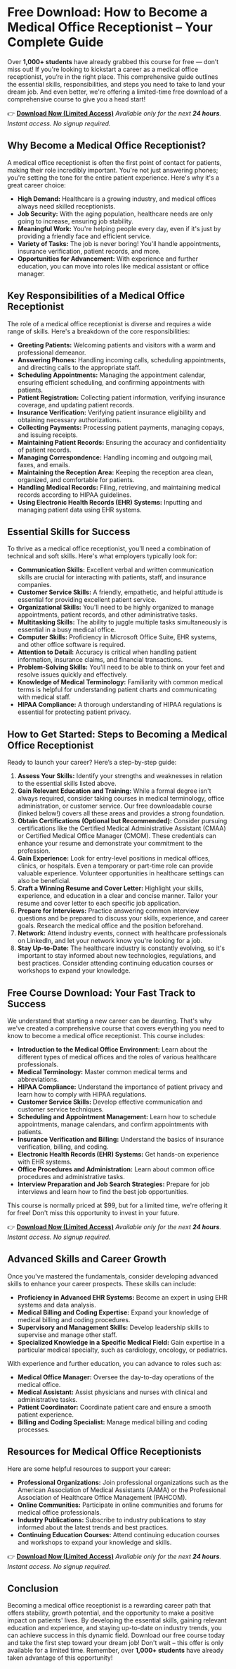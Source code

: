 # Free Download: How to Become a Medical Office Receptionist – Your Complete Guide

Over **1,000+ students** have already grabbed this course for free — don’t miss out! If you're looking to kickstart a career as a medical office receptionist, you’re in the right place. This comprehensive guide outlines the essential skills, responsibilities, and steps you need to take to land your dream job. And even better, we're offering a limited-time free download of a comprehensive course to give you a head start!

👉 [**Download Now (Limited Access)**](https://udemywork.com/how-to-become-a-medical-office-receptionist)
_Available only for the next **24 hours**. Instant access. No signup required._

## Why Become a Medical Office Receptionist?

A medical office receptionist is often the first point of contact for patients, making their role incredibly important. You're not just answering phones; you're setting the tone for the entire patient experience. Here's why it's a great career choice:

*   **High Demand:** Healthcare is a growing industry, and medical offices always need skilled receptionists.
*   **Job Security:** With the aging population, healthcare needs are only going to increase, ensuring job stability.
*   **Meaningful Work:** You're helping people every day, even if it's just by providing a friendly face and efficient service.
*   **Variety of Tasks:** The job is never boring! You'll handle appointments, insurance verification, patient records, and more.
*   **Opportunities for Advancement:** With experience and further education, you can move into roles like medical assistant or office manager.

## Key Responsibilities of a Medical Office Receptionist

The role of a medical office receptionist is diverse and requires a wide range of skills. Here's a breakdown of the core responsibilities:

*   **Greeting Patients:** Welcoming patients and visitors with a warm and professional demeanor.
*   **Answering Phones:** Handling incoming calls, scheduling appointments, and directing calls to the appropriate staff.
*   **Scheduling Appointments:** Managing the appointment calendar, ensuring efficient scheduling, and confirming appointments with patients.
*   **Patient Registration:** Collecting patient information, verifying insurance coverage, and updating patient records.
*   **Insurance Verification:** Verifying patient insurance eligibility and obtaining necessary authorizations.
*   **Collecting Payments:** Processing patient payments, managing copays, and issuing receipts.
*   **Maintaining Patient Records:** Ensuring the accuracy and confidentiality of patient records.
*   **Managing Correspondence:** Handling incoming and outgoing mail, faxes, and emails.
*   **Maintaining the Reception Area:** Keeping the reception area clean, organized, and comfortable for patients.
*   **Handling Medical Records:** Filing, retrieving, and maintaining medical records according to HIPAA guidelines.
*   **Using Electronic Health Records (EHR) Systems:** Inputting and managing patient data using EHR systems.

## Essential Skills for Success

To thrive as a medical office receptionist, you'll need a combination of technical and soft skills. Here's what employers typically look for:

*   **Communication Skills:** Excellent verbal and written communication skills are crucial for interacting with patients, staff, and insurance companies.
*   **Customer Service Skills:** A friendly, empathetic, and helpful attitude is essential for providing excellent patient service.
*   **Organizational Skills:** You'll need to be highly organized to manage appointments, patient records, and other administrative tasks.
*   **Multitasking Skills:** The ability to juggle multiple tasks simultaneously is essential in a busy medical office.
*   **Computer Skills:** Proficiency in Microsoft Office Suite, EHR systems, and other office software is required.
*   **Attention to Detail:** Accuracy is critical when handling patient information, insurance claims, and financial transactions.
*   **Problem-Solving Skills:** You'll need to be able to think on your feet and resolve issues quickly and effectively.
*   **Knowledge of Medical Terminology:** Familiarity with common medical terms is helpful for understanding patient charts and communicating with medical staff.
*   **HIPAA Compliance:** A thorough understanding of HIPAA regulations is essential for protecting patient privacy.

## How to Get Started: Steps to Becoming a Medical Office Receptionist

Ready to launch your career? Here’s a step-by-step guide:

1.  **Assess Your Skills:** Identify your strengths and weaknesses in relation to the essential skills listed above.
2.  **Gain Relevant Education and Training:** While a formal degree isn't always required, consider taking courses in medical terminology, office administration, or customer service. Our free downloadable course (linked below!) covers all these areas and provides a strong foundation.
3.  **Obtain Certifications (Optional but Recommended):** Consider pursuing certifications like the Certified Medical Administrative Assistant (CMAA) or Certified Medical Office Manager (CMOM). These credentials can enhance your resume and demonstrate your commitment to the profession.
4.  **Gain Experience:** Look for entry-level positions in medical offices, clinics, or hospitals. Even a temporary or part-time role can provide valuable experience. Volunteer opportunities in healthcare settings can also be beneficial.
5.  **Craft a Winning Resume and Cover Letter:** Highlight your skills, experience, and education in a clear and concise manner. Tailor your resume and cover letter to each specific job application.
6.  **Prepare for Interviews:** Practice answering common interview questions and be prepared to discuss your skills, experience, and career goals. Research the medical office and the position beforehand.
7.  **Network:** Attend industry events, connect with healthcare professionals on LinkedIn, and let your network know you're looking for a job.
8.  **Stay Up-to-Date:** The healthcare industry is constantly evolving, so it's important to stay informed about new technologies, regulations, and best practices. Consider attending continuing education courses or workshops to expand your knowledge.

## Free Course Download: Your Fast Track to Success

We understand that starting a new career can be daunting. That's why we've created a comprehensive course that covers everything you need to know to become a medical office receptionist. This course includes:

*   **Introduction to the Medical Office Environment:** Learn about the different types of medical offices and the roles of various healthcare professionals.
*   **Medical Terminology:** Master common medical terms and abbreviations.
*   **HIPAA Compliance:** Understand the importance of patient privacy and learn how to comply with HIPAA regulations.
*   **Customer Service Skills:** Develop effective communication and customer service techniques.
*   **Scheduling and Appointment Management:** Learn how to schedule appointments, manage calendars, and confirm appointments with patients.
*   **Insurance Verification and Billing:** Understand the basics of insurance verification, billing, and coding.
*   **Electronic Health Records (EHR) Systems:** Get hands-on experience with EHR systems.
*   **Office Procedures and Administration:** Learn about common office procedures and administrative tasks.
*   **Interview Preparation and Job Search Strategies:** Prepare for job interviews and learn how to find the best job opportunities.

This course is normally priced at $99, but for a limited time, we're offering it for free! Don't miss this opportunity to invest in your future.

👉 [**Download Now (Limited Access)**](https://udemywork.com/how-to-become-a-medical-office-receptionist)
_Available only for the next **24 hours**. Instant access. No signup required._

## Advanced Skills and Career Growth

Once you've mastered the fundamentals, consider developing advanced skills to enhance your career prospects. These skills can include:

*   **Proficiency in Advanced EHR Systems:** Become an expert in using EHR systems and data analysis.
*   **Medical Billing and Coding Expertise:** Expand your knowledge of medical billing and coding procedures.
*   **Supervisory and Management Skills:** Develop leadership skills to supervise and manage other staff.
*   **Specialized Knowledge in a Specific Medical Field:** Gain expertise in a particular medical specialty, such as cardiology, oncology, or pediatrics.

With experience and further education, you can advance to roles such as:

*   **Medical Office Manager:** Oversee the day-to-day operations of the medical office.
*   **Medical Assistant:** Assist physicians and nurses with clinical and administrative tasks.
*   **Patient Coordinator:** Coordinate patient care and ensure a smooth patient experience.
*   **Billing and Coding Specialist:** Manage medical billing and coding processes.

## Resources for Medical Office Receptionists

Here are some helpful resources to support your career:

*   **Professional Organizations:** Join professional organizations such as the American Association of Medical Assistants (AAMA) or the Professional Association of Healthcare Office Management (PAHCOM).
*   **Online Communities:** Participate in online communities and forums for medical office professionals.
*   **Industry Publications:** Subscribe to industry publications to stay informed about the latest trends and best practices.
*   **Continuing Education Courses:** Attend continuing education courses and workshops to expand your knowledge and skills.

👉 [**Download Now (Limited Access)**](https://udemywork.com/how-to-become-a-medical-office-receptionist)
_Available only for the next **24 hours**. Instant access. No signup required._

## Conclusion

Becoming a medical office receptionist is a rewarding career path that offers stability, growth potential, and the opportunity to make a positive impact on patients' lives. By developing the essential skills, gaining relevant education and experience, and staying up-to-date on industry trends, you can achieve success in this dynamic field. Download our free course today and take the first step toward your dream job! Don't wait – this offer is only available for a limited time. Remember, over **1,000+ students** have already taken advantage of this opportunity!
